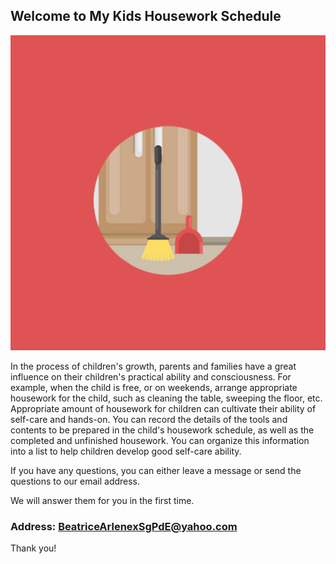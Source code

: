 ## Welcome to My Kids Housework Schedule

![Image](icon-1024.png)


In the process of children's growth, parents and families have a great influence on their children's practical ability and consciousness. For example, when the child is free, or on weekends, arrange appropriate housework for the child, such as cleaning the table, sweeping the floor, etc. Appropriate amount of housework for children can cultivate their ability of self-care and hands-on. You can record the details of the tools and contents to be prepared in the child's housework schedule, as well as the completed and unfinished housework. You can organize this information into a list to help children develop good self-care ability.


If you have any questions, you can either leave a message or send the questions to our email address.

We will answer them for you in the first time.

### Address: BeatriceArlenexSgPdE@yahoo.com

Thank you!

